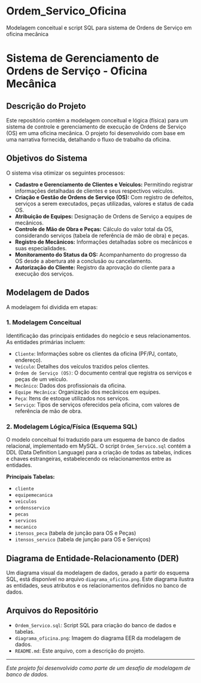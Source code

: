 # Ordem_Servico_Oficina
Modelagem conceitual e script SQL para sistema de Ordens de Serviço em oficina mecânica
# Sistema de Gerenciamento de Ordens de Serviço - Oficina Mecânica

## Descrição do Projeto

Este repositório contém a modelagem conceitual e lógica (física) para um sistema de controle e gerenciamento de execução de Ordens de Serviço (OS) em uma oficina mecânica. O projeto foi desenvolvido com base em uma narrativa fornecida, detalhando o fluxo de trabalho da oficina.

## Objetivos do Sistema

O sistema visa otimizar os seguintes processos:
* **Cadastro e Gerenciamento de Clientes e Veículos:** Permitindo registrar informações detalhadas de clientes e seus respectivos veículos.
* **Criação e Gestão de Ordens de Serviço (OS):** Com registro de defeitos, serviços a serem executados, peças utilizadas, valores e status de cada OS.
* **Atribuição de Equipes:** Designação de Ordens de Serviço a equipes de mecânicos.
* **Controle de Mão de Obra e Peças:** Cálculo do valor total da OS, considerando serviços (tabela de referência de mão de obra) e peças.
* **Registro de Mecânicos:** Informações detalhadas sobre os mecânicos e suas especialidades.
* **Monitoramento do Status da OS:** Acompanhamento do progresso da OS desde a abertura até a conclusão ou cancelamento.
* **Autorização do Cliente:** Registro da aprovação do cliente para a execução dos serviços.

## Modelagem de Dados

A modelagem foi dividida em etapas:

### 1. Modelagem Conceitual
Identificação das principais entidades do negócio e seus relacionamentos. As entidades primárias incluem:
* `Cliente`: Informações sobre os clientes da oficina (PF/PJ, contato, endereço).
* `Veículo`: Detalhes dos veículos trazidos pelos clientes.
* `Ordem de Serviço (OS)`: O documento central que registra os serviços e peças de um veículo.
* `Mecânico`: Dados dos profissionais da oficina.
* `Equipe Mecânica`: Organização dos mecânicos em equipes.
* `Peça`: Itens de estoque utilizados nos serviços.
* `Serviço`: Tipos de serviços oferecidos pela oficina, com valores de referência de mão de obra.

### 2. Modelagem Lógica/Física (Esquema SQL)

O modelo conceitual foi traduzido para um esquema de banco de dados relacional, implementado em MySQL. O script `Ordem_Servico.sql` contém a DDL (Data Definition Language) para a criação de todas as tabelas, índices e chaves estrangeiras, estabelecendo os relacionamentos entre as entidades.

**Principais Tabelas:**
* `cliente`
* `equipemecanica`
* `veiculos`
* `ordensservico`
* `pecas`
* `servicos`
* `mecanico`
* `itensos_peca` (tabela de junção para OS e Peças)
* `itensos_servico` (tabela de junção para OS e Serviços)

## Diagrama de Entidade-Relacionamento (DER)

Um diagrama visual da modelagem de dados, gerado a partir do esquema SQL, está disponível no arquivo `diagrama_oficina.png`. Este diagrama ilustra as entidades, seus atributos e os relacionamentos definidos no banco de dados.

## Arquivos do Repositório

* `Ordem_Servico.sql`: Script SQL para criação do banco de dados e tabelas.
* `diagrama_oficina.png`: Imagem do diagrama EER da modelagem de dados.
* `README.md`: Este arquivo, com a descrição do projeto.

---
*Este projeto foi desenvolvido como parte de um desafio de modelagem de banco de dados.*
